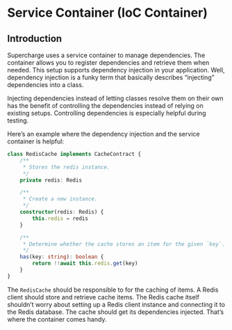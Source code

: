 # Service Container (IoC Container)


## Introduction
Supercharge uses a service container to manage dependencies. The container allows you to register dependencies and retrieve them when needed. This setup supports dependency injection in your application. Well, dependency injection is a funky term that basically describes “injecting” dependencies into a class.

Injecting dependencies instead of letting classes resolve them on their own has the benefit of controlling the dependencies instead of relying on existing setups. Controlling dependencies is especially helpful during testing.

Here’s an example where the dependency injection and the service container is helpful:

```ts
class RedisCache implements CacheContract {
    /**
     * Stores the redis instance.
     */
    private redis: Redis

    /**
     * Create a new instance.
     */
    constructor(redis: Redis) {
        this.redis = redis
    }

    /**
     * Determine whether the cache stores an item for the given `key`.
     */
    has(key: string): boolean {
        return !!await this.redis.get(key)
    }
}
```

The `RedisCache` should be responsible to for the caching of items. A Redis client should store and retrieve cache items. The Redis cache itself shouldn’t worry about setting up a Redis client instance and connecting it to the Redis database. The cache should get its dependencies injected. That’s where the container comes handy.

